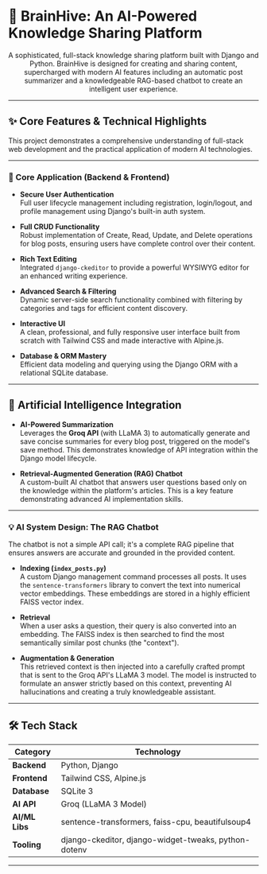 # 🧠 BrainHive: An AI-Powered Knowledge Sharing Platform



<p align="center">
A sophisticated, full-stack knowledge sharing platform built with Django and Python. BrainHive is designed for creating and sharing content, supercharged with modern AI features including an automatic post summarizer and a knowledgeable RAG-based chatbot to create an intelligent user experience.
</p>

---

## ✨ Core Features & Technical Highlights

This project demonstrates a comprehensive understanding of full-stack web development and the practical application of modern AI technologies.

---

### 🔧 Core Application (Backend & Frontend)

- **Secure User Authentication**  
  Full user lifecycle management including registration, login/logout, and profile management using Django's built-in auth system.

- **Full CRUD Functionality**  
  Robust implementation of Create, Read, Update, and Delete operations for blog posts, ensuring users have complete control over their content.

- **Rich Text Editing**  
  Integrated `django-ckeditor` to provide a powerful WYSIWYG editor for an enhanced writing experience.

- **Advanced Search & Filtering**  
  Dynamic server-side search functionality combined with filtering by categories and tags for efficient content discovery.

- **Interactive UI**  
  A clean, professional, and fully responsive user interface built from scratch with Tailwind CSS and made interactive with Alpine.js.

- **Database & ORM Mastery**  
  Efficient data modeling and querying using the Django ORM with a relational SQLite database.

---

## 🤖 Artificial Intelligence Integration

- **AI-Powered Summarization**  
  Leverages the **Groq API** (with LLaMA 3) to automatically generate and save concise summaries for every blog post, triggered on the model's save method. This demonstrates knowledge of API integration within the Django model lifecycle.

- **Retrieval-Augmented Generation (RAG) Chatbot**  
  A custom-built AI chatbot that answers user questions based only on the knowledge within the platform's articles. This is a key feature demonstrating advanced AI implementation skills.

---

### 💡 AI System Design: The RAG Chatbot

The chatbot is not a simple API call; it's a complete RAG pipeline that ensures answers are accurate and grounded in the provided content.

- **Indexing (`index_posts.py`)**  
  A custom Django management command processes all posts. It uses the `sentence-transformers` library to convert the text into numerical vector embeddings. These embeddings are stored in a highly efficient FAISS vector index.

- **Retrieval**  
  When a user asks a question, their query is also converted into an embedding. The FAISS index is then searched to find the most semantically similar post chunks (the "context").

- **Augmentation & Generation**  
  This retrieved context is then injected into a carefully crafted prompt that is sent to the Groq API's LLaMA 3 model. The model is instructed to formulate an answer strictly based on this context, preventing AI hallucinations and creating a truly knowledgeable assistant.

---

## 🛠️ Tech Stack

| Category       | Technology                                       |
|----------------|--------------------------------------------------|
| **Backend**    | Python, Django                                   |
| **Frontend**   | Tailwind CSS, Alpine.js                          |
| **Database**   | SQLite 3                                         |
| **AI API**     | Groq (LLaMA 3 Model)                             |
| **AI/ML Libs** | sentence-transformers, faiss-cpu, beautifulsoup4 |
| **Tooling**    | django-ckeditor, django-widget-tweaks, python-dotenv |

---

